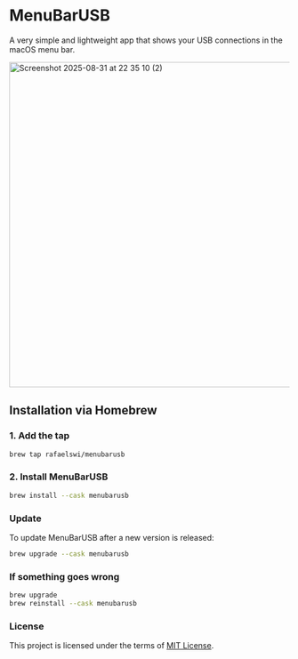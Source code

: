 # MenuBarUSB

A very simple and lightweight app that shows your USB connections in the macOS menu bar.

<img width="797" height="585" alt="Screenshot 2025-08-31 at 22 35 10 (2)" src="https://github.com/user-attachments/assets/e68bc061-5385-40d2-8092-1874bca83a1d" />

## Installation via Homebrew

### 1. Add the tap

```bash
brew tap rafaelswi/menubarusb
```

### 2. Install MenuBarUSB

```bash
brew install --cask menubarusb
```

### Update

To update MenuBarUSB after a new version is released:

```bash
brew upgrade --cask menubarusb
```

### If something goes wrong

```bash
brew upgrade
brew reinstall --cask menubarusb
```

### License

This project is licensed under the terms of [MIT License](LICENSE).
